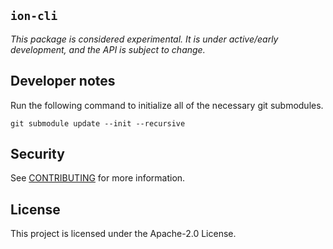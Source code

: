 ## `ion-cli`

_This package is considered experimental. It is under active/early development,
and the API is subject to change._

## Developer notes

Run the following command to initialize all of the necessary git submodules.
```
git submodule update --init --recursive
```

## Security

See [CONTRIBUTING](CONTRIBUTING.md#security-issue-notifications) for more information.

## License

This project is licensed under the Apache-2.0 License.